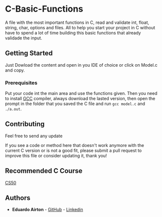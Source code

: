 # C-Basic-Functions
A file with the most important functions in C, read and validate int, float, string, char, options and files. All to help you start your project in C without have to spend a lot of time building this basic functions that already validade the input.

## Getting Started

Just Dowload the content and open in you IDE of choice or click on Model.c and copy.

### Prerequisites

Put your code int the main area and use the functions given. Then you need to install [GCC](https://sourceforge.net/projects/tdm-gcc/) compiler, always download the lasted version, then open the prompt in the folder that you saved the C file and run ```gcc model.c``` and ```./a.out```.

## Contributing
Feel free to send any update 

If you see a code or method here that doesn't work anymore with the current C version or is not a good fit, please submit a pull request to improve this file or consider updating it, thank you!

## Recommended C Course 
[CS50](https://www.edx.org/course/cs50s-introduction-computer-science-harvardx-cs50x)

## Authors

* **Eduardo Airton** - [GitHub](https://github.com/EduardoAirton) - [Linkedin](https://www.linkedin.com/in/eduardo-airton/)

